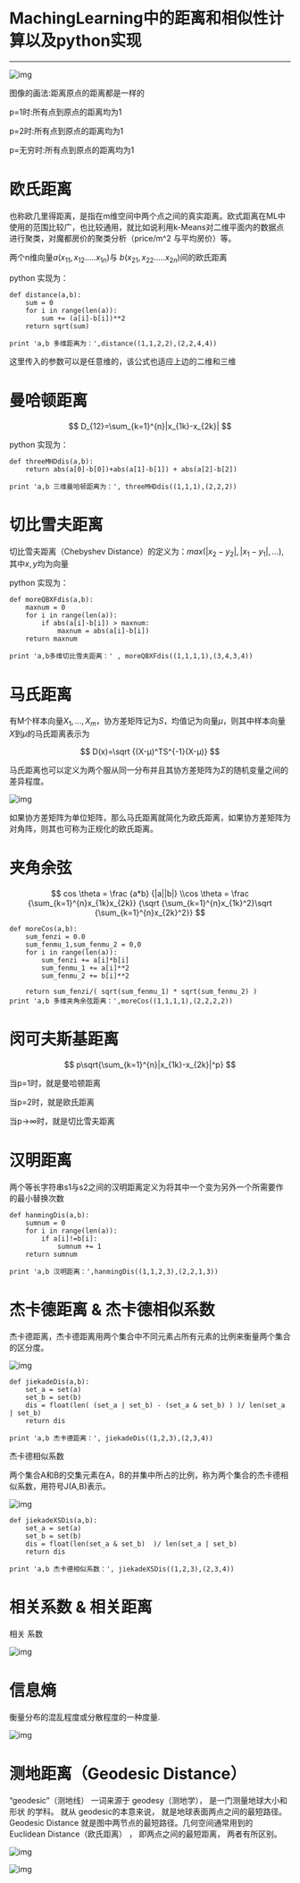 MachingLearning中的距离和相似性计算以及python实现
===================================

* * *

![img](https://img-blog.csdn.net/20180702150705443?watermark/2/text/aHR0cHM6Ly9ibG9nLmNzZG4ubmV0L1Nha3VyYTU1/font/5a6L5L2T/fontsize/400/fill/I0JBQkFCMA==/dissolve/70)



图像的画法:距离原点的距离都是一样的

p=1时:所有点到原点的距离均为1

p=2时:所有点到原点的距离均为1

p=无穷时:所有点到原点的距离均为1



欧氏距离
====

也称欧几里得距离，是指在m维空间中两个点之间的真实距离。欧式距离在ML中使用的范围比较广，也比较通用，就比如说利用k-Means对二维平面内的数据点进行聚类，对魔都房价的聚类分析（price/m^2 与平均房价）等。

两个n维向量$a(x_{11},x_{12}.....x_{1n})$与 $b(x_{21},x_{22}.....x_{2n})$间的欧氏距离

python 实现为：

    def distance(a,b):
        sum = 0
        for i in range(len(a)):
            sum += (a[i]-b[i])**2
        return sqrt(sum)
    
    print 'a,b 多维距离为：',distance((1,1,2,2),(2,2,4,4))


这里传入的参数可以是任意维的，该公式也适应上边的二维和三维

曼哈顿距离
=====

$$
D_{12}=\sum_{k=1}^{n}|x_{1k}-x_{2k}|
$$

python 实现为：

    def threeMHDdis(a,b):
        return abs(a[0]-b[0])+abs(a[1]-b[1]) + abs(a[2]-b[2])
    
    print 'a,b 三维曼哈顿距离为：', threeMHDdis((1,1,1),(2,2,2))

切比雪夫距离
======

切比雪夫距离（Chebyshev Distance）的定义为：$max( | x_2-y_2 | , |x_1-y_1 | , … ), ​$其中$x,y​$均为向量

python 实现为：

    def moreQBXFdis(a,b):
        maxnum = 0
        for i in range(len(a)):
            if abs(a[i]-b[i]) > maxnum:
                maxnum = abs(a[i]-b[i])
        return maxnum
    
    print 'a,b多维切比雪夫距离：' , moreQBXFdis((1,1,1,1),(3,4,3,4))

马氏距离
====

有M个样本向量$X_1,...,X_m$，协方差矩阵记为$S$，均值记为向量$μ$，则其中样本向量$X$到$μ$的马氏距离表示为

$$
D(x)=\sqrt {(X-μ)^TS^{-1}(X-μ)}
$$

马氏距离也可以定义为两个服从同一分布并且其协方差矩阵为$Σ​$的随机变量之间的差异程度。

![img](http://upload.wikimedia.org/wikipedia/zh/math/6/8/f/68ffb7e029ac4f8c1152caf607e9d6d8.png)

如果协方差矩阵为单位矩阵，那么马氏距离就简化为欧氏距离，如果协方差矩阵为对角阵，则其也可称为正规化的欧氏距离。

夹角余弦
====

$$
cos \theta = \frac {a*b} {|a||b|} \\cos \theta = \frac {\sum_{k=1}^{n}x_{1k}x_{2k}} {\sqrt {\sum_{k=1}^{n}x_{1k}^2}\sqrt {\sum_{k=1}^{n}x_{2k}^2}}
$$



    def moreCos(a,b):
        sum_fenzi = 0.0
        sum_fenmu_1,sum_fenmu_2 = 0,0
        for i in range(len(a)):
            sum_fenzi += a[i]*b[i]
            sum_fenmu_1 += a[i]**2 
            sum_fenmu_2 += b[i]**2 
    
        return sum_fenzi/( sqrt(sum_fenmu_1) * sqrt(sum_fenmu_2) )
    print 'a,b 多维夹角余弦距离：',moreCos((1,1,1,1),(2,2,2,2))

闵可夫斯基距离
=======

$$
p\sqrt{\sum_{k=1}^{n}|x_{1k}-x_{2k}|^p}
$$

当p=1时，就是曼哈顿距离

当p=2时，就是欧氏距离

当p→∞时，就是切比雪夫距离

汉明距离
====

两个等长字符串s1与s2之间的汉明距离定义为将其中一个变为另外一个所需要作的最小替换次数

    def hanmingDis(a,b):
        sumnum = 0
        for i in range(len(a)):
            if a[i]!=b[i]:
                sumnum += 1
        return sumnum
    
    print 'a,b 汉明距离：',hanmingDis((1,1,2,3),(2,2,1,3))

杰卡德距离 & 杰卡德相似系数
===============

杰卡德距离，杰卡德距离用两个集合中不同元素占所有元素的比例来衡量两个集合的区分度。

![img](https://shunliz.gitbooks.io/machine-learning/content/assets/jiekadejuli.png)

    def jiekadeDis(a,b):
        set_a = set(a)
        set_b = set(b)
        dis = float(len( (set_a | set_b) - (set_a & set_b) ) )/ len(set_a | set_b)
        return dis
    
    print 'a,b 杰卡德距离：', jiekadeDis((1,2,3),(2,3,4))


杰卡德相似系数

两个集合A和B的交集元素在A，B的并集中所占的比例，称为两个集合的杰卡德相似系数，用符号J(A,B)表示。

![img](https://shunliz.gitbooks.io/machine-learning/content/assets/jiekadexiangsixishu.png)

    def jiekadeXSDis(a,b):
        set_a = set(a)
        set_b = set(b)
        dis = float(len(set_a & set_b)  )/ len(set_a | set_b)
        return dis
    
    print 'a,b 杰卡德相似系数：', jiekadeXSDis((1,2,3),(2,3,4))

相关系数 & 相关距离
===========

相关 系数

![img](https://shunliz.gitbooks.io/machine-learning/content/assets/xiangguanxishu.png)

信息熵
===

衡量分布的混乱程度或分散程度的一种度量.

![img](https://shunliz.gitbooks.io/machine-learning/content/assets/xinxishang.png)

# 测地距离（Geodesic Distance）

“geodesic”（测地线） 一词来源于 geodesy（测地学）， 是一门测量地球大小和形状 的学科。 就从 geodesic的本意来说， 就是地球表面两点之间的最短路径。 Geodesic Distance 就是图中两节点的最短路径。几何空间通常用到的 Euclidean Distance（欧氏距离） ， 即两点之间的最短距离， 两者有所区别。 





![img](https://img-blog.csdn.net/20180714152213839?watermark/2/text/aHR0cHM6Ly9ibG9nLmNzZG4ubmV0L3FxXzQyMzc5MDA2/font/5a6L5L2T/fontsize/400/fill/I0JBQkFCMA==/dissolve/70)

![img](https://img-blog.csdn.net/20180714152235489?watermark/2/text/aHR0cHM6Ly9ibG9nLmNzZG4ubmV0L3FxXzQyMzc5MDA2/font/5a6L5L2T/fontsize/400/fill/I0JBQkFCMA==/dissolve/70)